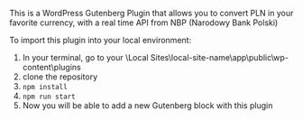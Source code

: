 This is a WordPress Gutenberg Plugin that allows you to convert PLN in your favorite currency, with a real time API from NBP (Narodowy Bank Polski)

To import this plugin into your local environment:
1. In your terminal, go to your  \Local Sites\local-site-name\app\public\wp-content\plugins
2. clone the repository
3. `npm install`
4. `npm run start`
5. Now you will be able to add a new Gutenberg block with this plugin
